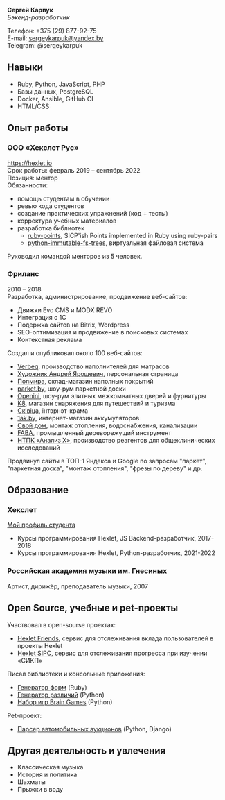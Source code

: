 **Сергей Карпук**  
*Бэкенд-разработчик*

Телефон: +375 (29) 877-92-75  
E-mail: sergeykarpuk@yandex.by  
Telegram: @sergeykarpuk

## Навыки
- Ruby, Python, JavaScript, PHP
- Базы данных, PostgreSQL
- Docker, Ansible, GitHub CI
- HTML/CSS

## Опыт работы
### ООО «Хекслет Рус»
https://hexlet.io  
Срок работы: февраль 2019 – сентябрь 2022  
Позиция: ментор  
Обязанности:
- помощь студентам в обучении
- ревью кода студентов
- создание практических упражнений (код + тесты)
- корректура учебных материалов
- разработка библиотек
    - [ruby-points](https://github.com/hexlet-components/ruby-points), SICP'ish Points implemented in Ruby using ruby-pairs
    - [python-immutable-fs-trees](https://github.com/hexlet-components/python-immutable-fs-trees), виртуальная файловая система

Руководил командой менторов из 5 человек.

### Фриланc
2010 – 2018  
Разработка, администрирование, продвижение веб-сайтов:
- Движки Evo CMS и MODX REVO
- Интеграция с 1С
- Подержка сайтов на Bitrix, Wordpress
- SEO-оптимизация и продвижение в поисковых системах
- Контекстная реклама

Создал и опубликовал около 100 веб-сайтов:
- [Verbeq](http://verbeq.ru/), производство наполнителей для матрасов
- [Художник Андрей Ярошевич](https://graphics.by/), персональная страница
- [Полмира](https://web.archive.org/web/20170530194623/https://polmira.by/), склад-магазин наполных покрытий
- [parket.by](https://web.archive.org/web/20141218043535/http://parket.by/), шоу-рум паркетной доски
- [Openini](https://web.archive.org/web/20151011202837/http://openini.by/), шоу-рум элитных межкомнатных дверей и фурнитуры
- [K8](https://web.archive.org/web/20160302031358/http://www.k8.by/), магазин снаряжения для путешествий и туризма
- [Скiвiца](https://web.archive.org/web/20170109000052/http://skivitsa.by/), iнтэрнэт-крама 
- [1ak.by](https://web.archive.org/web/20171122204418/https://1ak.by/), интернет-магазин аккумуляторов
- [Свой дом](https://web.archive.org/web/20170822075341/http://svoydom.by/), монтаж отопления, водоснабжения, канализации
- [FABA](https://web.archive.org/web/20180801080454/http://frezy.by/), промышленный дереворежущий инструмент
- [НТПК «Анализ Х»](https://web.archive.org/web/20141216192024/http://analiz-x.ru/), производство реагентов для общеклинических исследований

Продвинул сайты в ТОП-1 Яндекса и Google по запросам "паркет", "паркетная доска", "монтаж отопления", "фрезы по дереву" и др.

## Образование
### Хекслет
[Мой профиль студента](https://ru.hexlet.io/u/ck)
- Курсы программирования Hexlet, JS Backend-разработчик, 2017-2018  
- Курсы программирования Hexlet, Python-разработчик, 2021-2022

### Российская академия музыки им. Гнесиных
Артист, дирижёр, преподаватель музыки, 2007

## Open Source, учебные и pet-проекты
Участвовал в open-sourse проектах:
- [Hexlet Friends](https://github.com/Hexlet/hexlet-friends), сервис для отслеживания вклада пользователей в проекты Hexlet
- [Hexlet SIPC](https://github.com/Hexlet/hexlet-sicp), сервис для отслеживания прогресса при изучении «СИКП»

Писал библиотеки и консольные приложения:
- [Генератор форм](https://github.com/zhabinka/rails-project-lvl1) (Ruby)
- [Генератор различий](https://github.com/zhabinka/generate-diff) (Python)
- [Набор игр Brain Games](https://github.com/zhabinka/brain-games) (Python)

Pet-проект:
- [Парсер автомобильных аукционов](https://github.com/zhabinka/goodauto) (Python, Django)

## Другая деятельность и увлечения
- Классическая музыка
- История и политика
- Шахматы
- Прыжки в воду
